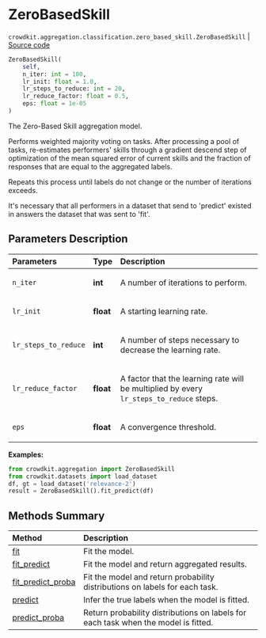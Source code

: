 # ZeroBasedSkill

`crowdkit.aggregation.classification.zero_based_skill.ZeroBasedSkill` | [Source code](https://github.com/Toloka/crowd-kit/blob/main/src/aggregation/classification/zero_based_skill.py)

```python
ZeroBasedSkill(
    self,
    n_iter: int = 100,
    lr_init: float = 1.0,
    lr_steps_to_reduce: int = 20,
    lr_reduce_factor: float = 0.5,
    eps: float = 1e-05
)
```

The Zero-Based Skill aggregation model.

Performs weighted majority voting on tasks. After processing a pool of tasks,
re-estimates performers' skills through a gradient descend step of optimization
of the mean squared error of current skills and the fraction of responses that
are equal to the aggregated labels.

Repeats this process until labels do not change or the number of iterations exceeds.

It's necessary that all performers in a dataset that send to 'predict' existed in answers
the dataset that was sent to 'fit'.

## Parameters Description

| Parameters | Type | Description |
| :----------| :----| :-----------|
`n_iter`|**int**|<p>A number of iterations to perform.</p>
`lr_init`|**float**|<p>A starting learning rate.</p>
`lr_steps_to_reduce`|**int**|<p>A number of steps necessary to decrease the learning rate.</p>
`lr_reduce_factor`|**float**|<p>A factor that the learning rate will be multiplied by every `lr_steps_to_reduce` steps.</p>
`eps`|**float**|<p>A convergence threshold.</p>

**Examples:**

```python
from crowdkit.aggregation import ZeroBasedSkill
from crowdkit.datasets import load_dataset
df, gt = load_dataset('relevance-2')
result = ZeroBasedSkill().fit_predict(df)
```

## Methods Summary

| Method | Description |
| :------| :-----------|
[fit](crowdkit.aggregation.classification.zero_based_skill.ZeroBasedSkill.fit.md)| Fit the model.
[fit_predict](crowdkit.aggregation.classification.zero_based_skill.ZeroBasedSkill.fit_predict.md)| Fit the model and return aggregated results.
[fit_predict_proba](crowdkit.aggregation.classification.zero_based_skill.ZeroBasedSkill.fit_predict_proba.md)| Fit the model and return probability distributions on labels for each task.
[predict](crowdkit.aggregation.classification.zero_based_skill.ZeroBasedSkill.predict.md)| Infer the true labels when the model is fitted.
[predict_proba](crowdkit.aggregation.classification.zero_based_skill.ZeroBasedSkill.predict_proba.md)| Return probability distributions on labels for each task when the model is fitted.

